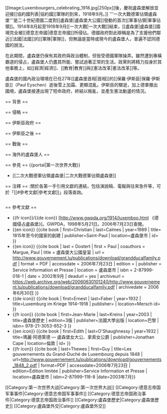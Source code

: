 [[Image:Luxembourgers_celebrating_1918.jpg|250px]]後，慶祝盧森堡解放並迎接[[協約國列表|協約國]]軍隊的到來，1918年9月。]]
'''一次大戰德軍佔領盧森堡'''是二十世紀德國二度對[[盧森堡|盧森堡大公國]]發動的首次[[軍事佔領|軍事佔領]]。1914年8月起至1918年9月[[一次大戰|一次大戰]]結束，[[盧森堡|盧森堡]]國境完全被[[德意志帝國|德意志帝國]]所侵佔。德國政府對此辯稱是為了支援他們鄰近[[法國|法國]]的[[軍隊|軍隊]]，但無論是當時或現今的盧森堡人，普遍不認同德國的說法。

在此期間，盧森堡仍保有其政府與政治體制，但皆受德國軍隊操弄。雖然遭到專橫霸道的侵占，盧森堡人仍盡其所能、嘗試過著正常的生活。政黨則將精力投身於其他事務上，如[[經濟|經濟]]、[[教育|教育]]與[[憲法改革|憲法改革]]等。

盧森堡的國內政治環境在已任27年[[盧森堡首相|首相]]的[[保羅·伊斯臣|保羅·伊斯臣]]（Paul Eyschen）逝後雪上加霜、更顯混亂。伊斯臣的驟逝，加上德軍撤出國境，盧森堡接連出現了短命政府，終結以叛亂，並產生憲法動盪的情況。

== 背景 ==

== 侵略 ==

== 伊斯臣政府 ==

== 伊斯臣之後 ==

== 戰後 ==

== 海外的盧森堡人 ==

== 參見 ==
{{portal|第一次世界大戰}}

* [[二次大戰德軍佔領盧森堡|二次大戰德軍佔領盧森堡]]

== 注釋 ==
:關於各第一手引用文獻的連結，包括演說稿、電報與往來急件等，可於「[[#參考文獻|參考文獻]]」段落查詢。
<div class="references-small" style="-moz-column-count:2; column-count:2;"><references/></div>

== 參考文獻 ==
* {{fr icon}}/{{de icon}} [http://www.gwpda.org/1914/luxemboo.html 《德國侵占盧森堡》]。GWPDA，1998年5月21日。2006年7月23日查閱。
* {{en icon}} {{cite book | first=Christian | last=Calmes | year=1989 | title= 1815年至今的國家的創建 | publisher=Saint-Paul | location=盧森堡市 | id= }}
* {{en icon}} {{cite book | last = Dostert | first = Paul | coauthors = Margue, Paul | title = 盧森堡大公國皇室 | url = http://www.gouvernement.lu/publications/download/grandducalfamily.pdf | format = PDF | accessdate = 2006年7月23日 | edition =  | publisher = Service Information et Presse | location = 盧森堡市 | isbn = 2-87999-018-1 | date = 2002年9月 | deadurl = yes | archiveurl = https://web.archive.org/web/20060630101240/http://www.gouvernement.lu/publications/download/grandducalfamily.pdf | archivedate = 2006年6月30日 }}
* {{de icon}} {{cite book | first=Ernest | last=Faber | year=1932 | title=Luxemburg im Kriege 1914–1918 | publisher= | location=Mersch id= }}
* {{fr icon}} {{cite book | first=Jean-Marie | last=Kreins | year=2003 | title=盧森堡歷史 | edition=3版 | publisher=法國大學出版 | location=巴黎 | isbn= 978-21-3053-852-3 }}
* {{en icon}} {{cite book | first=Edith | last=O'Shaughnessy | year=1932 | title=瑪麗·阿德萊德 — 盧森堡女大公、拿索女公爵 | publisher=Jonathan Cape | location=倫敦 | id= }}
* {{fr icon}} {{cite book | last=Thewes | first=Guy | title=Les gouvernements du Grand-Duché de Luxembourg depuis 1848 | url=http://www.gouvernement.lu/publications/download/gouvernements_1848_2.pdf | format=PDF | accessdate=2006年7月23日 | edition=Édition limitée | publisher=Service Information et Presse | location=盧森堡市 | isbn=2-87999-118-8 |date=2003年7月}}

[[Category:第一次世界大战|Category:第一次世界大战]]
[[Category:德意志帝国军事事件|Category:德意志帝国军事事件]]
[[Category:德意志帝国政治事件|Category:德意志帝国政治事件]]
[[Category:盧森堡歷史|Category:盧森堡歷史]]
[[Category:盧森堡外交|Category:盧森堡外交]]